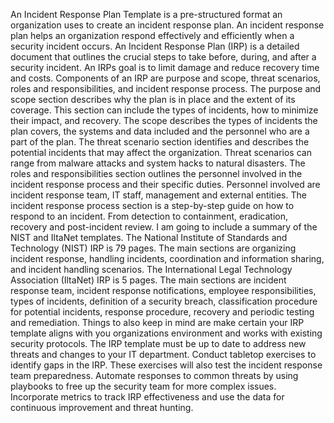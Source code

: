 An Incident Response Plan Template is a pre-structured format an organization uses to create an incident response plan.  An incident response plan helps an organization respond effectively and efficiently when a security incident occurs. An Incident Response Plan (IRP) is a detailed document that outlines the crucial steps to take before, during, and after a security incident.  An IRPs goal is to limit damage and reduce recovery time and costs.  Components of an IRP are purpose and scope, threat scenarios, roles and responsibilities, and incident response process.  The purpose and scope section describes why the plan is in place and the extent of its coverage. This section can include the types of incidents, how to minimize their impact, and recovery.  The scope describes the types of incidents the plan covers, the systems and data included and the personnel who are a part of the plan.  The threat scenario section identifies and describes the potential incidents that may affect the organization.  Threat scenarios can range from malware attacks and system hacks to natural disasters.  The roles and responsibilities section outlines the personnel involved in the incident response process and their specific duties.  Personnel involved are incident response team, IT staff, management and external entities.  The incident response process section is a step-by-step guide on how to respond to an incident.  From detection to containment, eradication, recovery and post-incident review.  I am going to include a summary of the NIST and IltaNet templates.
The National Institute of Standards and Technology (NIST) IRP is 79 pages.  The main sections are organizing incident response, handling incidents, coordination and information sharing, and incident handling scenarios.
The International Legal Technology Association (IltaNet) IRP is 5 pages.  The main sections are incident response team, incident response notifications, employee responsibilities, types of incidents, definition of a security breach, classification procedure for potential incidents, response procedure, recovery and periodic testing and remediation.
Things to also keep in mind are make certain your IRP template aligns with you organizations environment and works with existing security protocols.  The IRP template must be up to date to address new threats and changes to your IT department.  Conduct tabletop exercises to identify gaps in the IRP.  These exercises will also test the incident response team preparedness.  Automate responses to common threats by using playbooks to free up the security team for more complex issues.  Incorporate metrics to track IRP effectiveness and use the data for continuous improvement and threat hunting.

